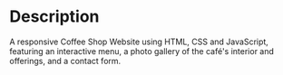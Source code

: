 # Description
A responsive Coffee Shop Website using HTML, CSS and JavaScript, featuring an interactive menu, a photo gallery of the café's interior and offerings, and a contact form.
